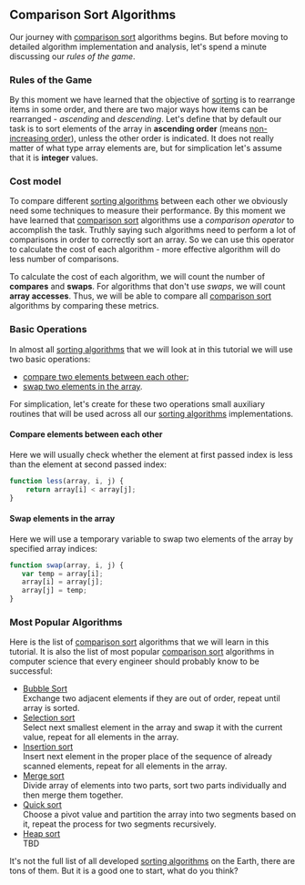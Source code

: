 ## Comparison Sort Algorithms
Our journey with [comparison sort][] algorithms begins. But before moving to detailed algorithm implementation and analysis, let's spend a minute discussing our *rules of the game*.

### Rules of the Game
By this moment we have learned that the objective of [sorting][] is to rearrange items in some order, and there are two major ways how items can be rearranged - *ascending* and *descending*. Let's define that by default our task is to sort elements of the array in **ascending order** (means [non-increasing order][]), unless the other order is indicated. It does not really matter of what type array elements are, but for simplication let's assume that it is **integer** values.    

### Cost model
To compare different [sorting algorithms][sorting-algorithm] between each other we obviously need some techniques to measure their performance. By this moment we have learned that [comparison sort][] algorithms use a *comparison operator* to accomplish the task. Truthly saying such algorithms need to perform a lot of comparisons in order to correctly sort an array. So we can use this operator to calculate the cost of each algorithm - more effective algorithm will do less number of comparisons. 

To calculate the cost of each algorithm, we will count the number of **compares** and **swaps**. For algorithms that don't use *swaps*, we will count **array accesses**. Thus, we will be able to compare all [comparison sort][] algorithms by comparing these metrics.

### Basic Operations
In almost all [sorting algorithms][sorting-algorithm] that we will look at in this tutorial we will use two basic operations:

* [compare two elements between each other](#compare-elements-between-each-other);
* [swap two elements in the array](#swap-elements-in-the-array).

For simplication, let's create for these two operations small auxiliary routines that will be used across all our [sorting algorithms][sorting-algorithm] implementations.

#### Compare elements between each other
Here we will usually check whether the element at first passed index is less than the element at second passed index:
```javascript
function less(array, i, j) {
    return array[i] < array[j];
}
```

#### Swap elements in the array
Here we will use a temporary variable to swap two elements of the array by specified array indices:
 ```javascript
 function swap(array, i, j) {
    var temp = array[i];
    array[i] = array[j];
    array[j] = temp;
}
 ```

### Most Popular Algorithms
Here is the list of [comparison sort][] algorithms that we will learn in this tutorial. It is also the list of most popular [comparison sort][] algorithms in computer science that every engineer should probably know to be successful:

 * [Bubble Sort][]  
 Exchange two adjacent elements if they are out of order, repeat until array is sorted.
 * [Selection sort][]  
 Select next smallest element in the array and swap it with the current value, repeat for all elements in the array.
 * [Insertion sort][]  
 Insert next element in the proper place of the sequence of already scanned elements, repeat for all elements in the array.
 * [Merge sort][]  
 Divide array of elements into two parts, sort two parts individually and then merge them together.
 * [Quick sort][]  
 Choose a pivot value and partition the array into two segments based on it, repeat the process for two segments recursively.
 * [Heap sort][]  
 TBD

It's not the full list of all developed [sorting algorithms][sorting-algorithm] on the Earth, there are tons of them. But it is a good one to start, what do you think? 

[sorting-algorithm]: https://en.wikipedia.org/wiki/Sorting_algorithm "Sorting Algorithm - Wikipedia"
[sorting]: https://en.wikipedia.org/wiki/Sorting "Sorting - Wikipedia"
[comparison sort]: https://en.wikipedia.org/wiki/Comparison_sort "Comparison Sort - Wikipedia" 
[non-increasing order]: ../README.md#important-terms
[Bubble Sort]: bubble-sort/README.md
[Selection Sort]: selection-sort/README.md
[Insertion Sort]: insertion-sort/README.md
[Merge Sort]: merge-sort/README.md
[Quick Sort]: quick-sort/README.md
[Heap Sort]: heap-sort/README.md
